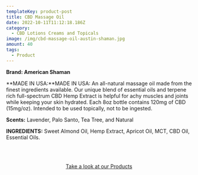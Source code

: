 ```yaml
---
templateKey: product-post
title: CBD Massage Oil
date: 2022-10-11T11:12:18.186Z
category:
  - CBD Lotions Creams and Topicals
image: /img/cbd-massage-oil-austin-shaman.jpg
amount: 40
tags:
  - Product
---
```

**Brand: American Shaman**

**MADE IN USA:**MADE IN USA: An all-natural massage oil made from the finest ingredients available. Our unique blend of essential oils and terpene rich full-spectrum CBD Hemp Extract is helpful for achy muscles and joints while keeping your skin hydrated. Each 8oz bottle contains 120mg of CBD (15mg/oz). Intended to be used topically, not to be ingested.

**Scents:** Lavender, Palo Santo, Tea Tree, and Natural

**INGREDIENTS:** Sweet Almond Oil, Hemp Extract, Apricot Oil, MCT, CBD Oil, Essential Oils.

<br><br>

<Center><a class="link-view-more-products" target="_blank" href="https://capitalamericanshaman.com/products">Take a look at our Products</a></Center>